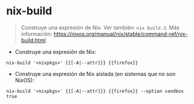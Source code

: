 # nix-build

> Construye una expresión de Nix.
> Ver también: `nix build.3`.
> Más información: <https://nixos.org/manual/nix/stable/command-ref/nix-build.html>.

- Construye una expresión de Nix:

`nix-build '<nixpkgs>' {{[-A|--attr]}} {{firefox}}`

- Construye una expresión de Nix aislada (en sistemas que no son NixOS):

`nix-build '<nixpkgs>' {{[-A|--attr]}} {{firefox}} --option sandbox true`

